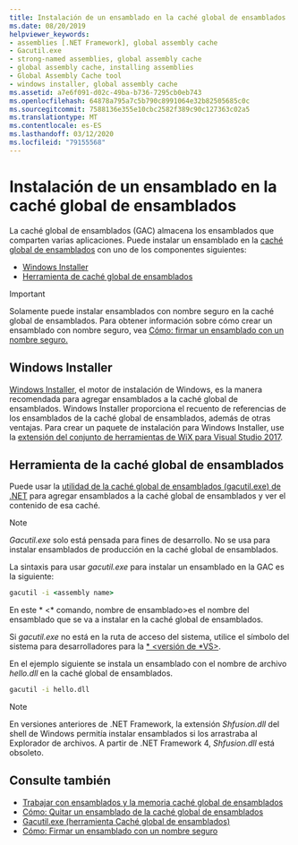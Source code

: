 ```yaml
---
title: Instalación de un ensamblado en la caché global de ensamblados
ms.date: 08/20/2019
helpviewer_keywords:
- assemblies [.NET Framework], global assembly cache
- Gacutil.exe
- strong-named assemblies, global assembly cache
- global assembly cache, installing assemblies
- Global Assembly Cache tool
- windows installer, global assembly cache
ms.assetid: a7e6f091-d02c-49ba-b736-7295cb0eb743
ms.openlocfilehash: 64878a795a7c5b790c8991064e32b82505685c0c
ms.sourcegitcommit: 7588136e355e10cbc2582f389c90c127363c02a5
ms.translationtype: MT
ms.contentlocale: es-ES
ms.lasthandoff: 03/12/2020
ms.locfileid: "79155568"
---
```

# <a name="how-to-install-an-assembly-into-the-global-assembly-cache"></a>Instalación de un ensamblado en la caché global de ensamblados

La caché global de ensamblados (GAC) almacena los ensamblados que comparten varias aplicaciones. Puede instalar un ensamblado en la [caché global de ensamblados](gac.md) con uno de los componentes siguientes:

- [Windows Installer](#windows-installer)
- [Herramienta de caché global de ensamblados](#global-assembly-cache-tool)

> [!IMPORTANT]
> Solamente puede instalar ensamblados con nombre seguro en la caché global de ensamblados. Para obtener información sobre cómo crear un ensamblado con nombre seguro, vea [Cómo: firmar un ensamblado con un nombre seguro.](../../standard/assembly/sign-strong-name.md)

## <a name="windows-installer"></a>Windows Installer

[Windows Installer](/windows/desktop/Msi/installation-of-assemblies-to-the-global-assembly-cache), el motor de instalación de Windows, es la manera recomendada para agregar ensamblados a la caché global de ensamblados. Windows Installer proporciona el recuento de referencias de los ensamblados de la caché global de ensamblados, además de otras ventajas. Para crear un paquete de instalación para Windows Installer, use la [extensión del conjunto de herramientas de WiX para Visual Studio 2017](https://marketplace.visualstudio.com/items?itemName=RobMensching.WixToolsetVisualStudio2017Extension).

## <a name="global-assembly-cache-tool"></a>Herramienta de la caché global de ensamblados

Puede usar la [utilidad de la caché global de ensamblados (gacutil.exe) de .NET](../tools/gacutil-exe-gac-tool.md) para agregar ensamblados a la caché global de ensamblados y ver el contenido de esa caché.

   > [!NOTE]
   > *Gacutil.exe* solo está pensada para fines de desarrollo. No se usa para instalar ensamblados de producción en la caché global de ensamblados.

La sintaxis para usar *gacutil.exe* para instalar un ensamblado en la GAC es la siguiente:

```cmd
gacutil -i <assembly name>
```

En este * \<* comando, nombre de ensamblado>es el nombre del ensamblado que se va a instalar en la caché global de ensamblados.

Si *gacutil.exe* no está en la ruta de acceso del sistema, utilice el símbolo del sistema para desarrolladores para la [ * \<versión de *VS>](../tools/developer-command-prompt-for-vs.md).

En el ejemplo siguiente se instala un ensamblado con el nombre de archivo *hello.dll* en la caché global de ensamblados.

```cmd
gacutil -i hello.dll
```

> [!NOTE]
> En versiones anteriores de .NET Framework, la extensión *Shfusion.dll* del shell de Windows permitía instalar ensamblados si los arrastraba al Explorador de archivos. A partir de .NET Framework 4, *Shfusion.dll* está obsoleto.

## <a name="see-also"></a>Consulte también

- [Trabajar con ensamblados y la memoria caché global de ensamblados](working-with-assemblies-and-the-gac.md)
- [Cómo: Quitar un ensamblado de la caché global de ensamblados](how-to-remove-an-assembly-from-the-gac.md)
- [Gacutil.exe (herramienta Caché global de ensamblados)](../tools/gacutil-exe-gac-tool.md)
- [Cómo: Firmar un ensamblado con un nombre seguro](../../standard/assembly/sign-strong-name.md)
